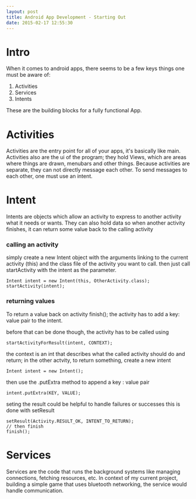 ```yaml
---
layout: post
title: Android App Development - Starting Out
date: 2015-02-17 12:55:30
---
```


Intro
=====

When it comes to android apps, there seems to be a few keys things one must be aware of:
 
 1. Activities
 2. Services
 3. Intents

These are the building blocks for a fully functional App.

Activities
==========

Activities are the entry point for all of your apps, it's basically like main.
Activities also are the ui of the program; 
they hold Views, which are areas where things are drawn, menubars and other things.
Because activities are separate, they can not directly message each other.
To send messages to each other, one must use an intent.

Intent
======

Intents are objects which allow an activity to express to another activity what it needs or wants.
They can also hold data so when another activity finishes, it can return some value back to the calling activity

### calling an activity

simply create a new Intent object with the arguments linking to the current activity (this) and the class file of the activity you want to call.
then just call startActivity with the intent as the parameter.

	Intent intent = new Intent(this, OtherActivity.class);
	startActivity(intent);

### returning values
To return a value back on activity finish(); the activity has to add a key: value pair to the intent.

before that can be done though, the activity has to be called using
	
	startActivityForResult(intent, CONTEXT);

the context is an int that describes what the called activity should do and return;
in the other actvity, to return something, create a new intent

	Intent intent = new Intent();

then use the .putExtra method to append a key : value pair

	intent.putExtra(KEY, VALUE);

seting the result could be helpful to handle failures or successes this is done with setResult

	setResult(Activity.RESULT_OK, INTENT_TO_RETURN);
	// then finish
	finish();

Services
========

Services are the code that runs the background systems like managing connections, fetching resources, etc.
In context of my current project, building a simple game that uses bluetooth networking, the service would handle communication.
